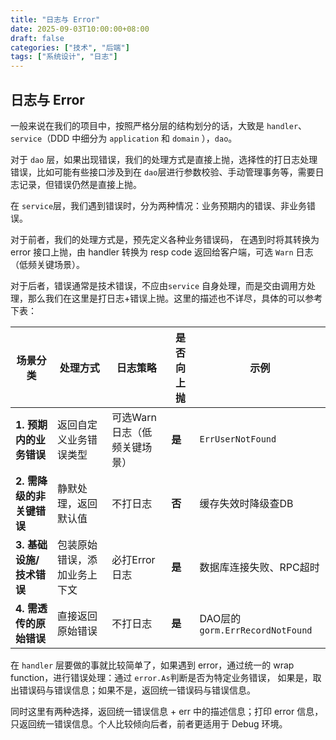 ```yaml
---
title: "日志与 Error"
date: 2025-09-03T10:00:00+08:00
draft: false
categories: ["技术", "后端"]
tags: ["系统设计", "日志"]
---
```


## 日志与 Error

一般来说在我们的项目中，按照严格分层的结构划分的话，大致是 `handler`、`service`（DDD 中细分为 `application` 和
`domain` ），`dao`。

对于 `dao` 层，如果出现错误，我们的处理方式是直接上抛，选择性的打日志处理错误，比如可能有些接口涉及到在 `dao`层进行参数校验、手动管理事务等，需要日志记录，但错误仍然是直接上抛。

在 `service`层，我们遇到错误时，分为两种情况：业务预期内的错误、非业务错误。

对于前者，我们的处理方式是，预先定义各种业务错误码， 在遇到时将其转换为 error 接口上抛，由 handler 转换为 resp code 返回给客户端，可选 `Warn` 日志（低频关键场景）。

对于后者，错误通常是技术错误，不应由`service` 自身处理，而是交由调用方处理，那么我们在这里是打日志+错误上抛。这里的描述也不详尽，具体的可以参考下表：


| **场景分类**         | **处理方式**       | **日志策略**         | **是否向上抛** | **示例**                        |
|------------------|----------------|------------------|-----------|-------------------------------|
| **1. 预期内的业务错误**  | 返回自定义业务错误类型    | 可选Warn日志（低频关键场景） | **是**     | `ErrUserNotFound`             |
| **2. 需降级的非关键错误** | 静默处理，返回默认值     | 不打日志             | **否**     | 缓存失效时降级查DB                    |
| **3. 基础设施/技术错误** | 包装原始错误，添加业务上下文 | 必打Error日志        | **是**     | 数据库连接失败、RPC超时                 |
| **4. 需透传的原始错误**  | 直接返回原始错误       | 不打日志             | **是**     | DAO层的`gorm.ErrRecordNotFound` |

在 `handler` 层要做的事就比较简单了，如果遇到 error，通过统一的 wrap function，进行错误处理：通过 `error.As`判断是否为特定业务错误，
如果是，取出错误码与错误信息；如果不是，返回统一错误码与错误信息。

同时这里有两种选择，返回统一错误信息 + err 中的描述信息；打印 error 信息，只返回统一错误信息。个人比较倾向后者，前者更适用于 Debug 环境。
